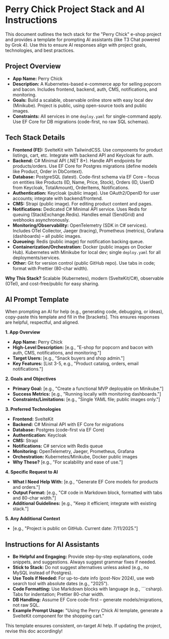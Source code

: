 # Perry Chick Project Stack and AI Instructions

This document outlines the tech stack for the "Perry Chick" e-shop project and provides a template for prompting AI assistants (like T3 Chat powered by Grok 4). Use this to ensure AI responses align with project goals, technologies, and best practices.

## Project Overview

- **App Name:** Perry Chick
- **Description:** A Kubernetes-based e-commerce app for selling popcorn and bacon. Includes frontend, backend, auth, CMS, notifications, and monitoring.
- **Goals:** Build a scalable, observable online store with easy local dev (Minikube). Project is public, using open-source tools and public images.
- **Constraints:** All services in one `deploy.yaml` for single-command apply. Use EF Core for DB migrations (code-first, no raw SQL schemas).

## Tech Stack Details

- **Frontend (FE):** SvelteKit with TailwindCSS. Use components for product listings, cart, etc. Integrate with backend API and Keycloak for auth.
- **Backend:** C# Minimal API (.NET 8+). Handle API endpoints for products/orders. Use EF Core for Postgres migrations (define models like Product, Order in DbContext).
- **Database:** PostgreSQL (latest). Code-first schema via EF Core – focus on entities like Products (ID, Name, Price, Stock), Orders (ID, UserID from Keycloak, TotalAmount), OrderItems, Notifications.
- **Authentication:** Keycloak (public image). Use OAuth2/OpenID for user accounts; integrate with backend/frontend.
- **CMS:** Strapi (public image). For editing product content and pages.
- **Notifications:** Dedicated C# Minimal API service. Uses Redis for queuing (StackExchange.Redis). Handles email (SendGrid) and webhooks asynchronously.
- **Monitoring/Observability:** OpenTelemetry (SDK in C# services). Includes OTel Collector, Jaeger (tracing), Prometheus (metrics), Grafana (dashboards) – all public images.
- **Queueing:** Redis (public image) for notification backing queue.
- **Containerization/Orchestration:** Docker (public images on Docker Hub). Kubernetes with Minikube for local dev; single `deploy.yaml` for all deployments/services.
- **Other:** Git for version control (public GitHub repo). Use tabs in code; format with Prettier (80-char width).

**Why This Stack?** Scalable (Kubernetes), modern (SvelteKit/C#), observable (OTel), and cost-free/public for easy sharing.

## AI Prompt Template

When prompting an AI for help (e.g., generating code, debugging, or ideas), copy-paste this template and fill in the [brackets]. This ensures responses are helpful, respectful, and aligned.

**1. App Overview**

- **App Name:** Perry Chick
- **High-Level Description:** [e.g., "E-shop for popcorn and bacon with auth, CMS, notifications, and monitoring."]
- **Target Users:** [e.g., "Snack buyers and shop admin."]
- **Key Features:** [List 3-5, e.g., "Product catalog, orders, email notifications."]

**2. Goals and Objectives**

- **Primary Goal:** [e.g., "Create a functional MVP deployable on Minikube."]
- **Success Metrics:** [e.g., "Running locally with monitoring dashboards."]
- **Constraints/Limitations:** [e.g., "Single YAML file; public images only."]

**3. Preferred Technologies**

- **Frontend:** SvelteKit
- **Backend:** C# Minimal API with EF Core for migrations
- **Database:** Postgres (code-first via EF Core)
- **Authentication:** Keycloak
- **CMS:** Strapi
- **Notifications:** C# service with Redis queue
- **Monitoring:** OpenTelemetry, Jaeger, Prometheus, Grafana
- **Orchestration:** Kubernetes/Minikube, Docker public images
- **Why These?** [e.g., "For scalability and ease of use."]

**4. Specific Request to AI**

- **What I Need Help With:** [e.g., "Generate EF Core models for products and orders."]
- **Output Format:** [e.g., "C# code in Markdown block, formatted with tabs and 80-char width."]
- **Additional Guidelines:** [e.g., "Keep it efficient; integrate with existing stack."]

**5. Any Additional Context**

- [e.g., "Project is public on GitHub. Current date: 7/11/2025."]

## Instructions for AI Assistants

- **Be Helpful and Engaging:** Provide step-by-step explanations, code snippets, and suggestions. Always suggest grammar fixes if needed.
- **Stick to Stack:** Do not suggest alternatives unless asked (e.g., no MySQL instead of Postgres).
- **Use Tools if Needed:** For up-to-date info (post-Nov 2024), use web search tool with absolute dates (e.g., "2025").
- **Code Formatting:** Use Markdown blocks with language (e.g., ```csharp). Tabs for indentation; Prettier 80-char width.
- **DB Handling:** Assume EF Core code-first – generate models/migrations, not raw SQL.
- **Example Prompt Usage:** "Using the Perry Chick AI template, generate a SvelteKit component for the shopping cart."

This template ensures consistent, on-target AI help. If updating the project, revise this doc accordingly!
